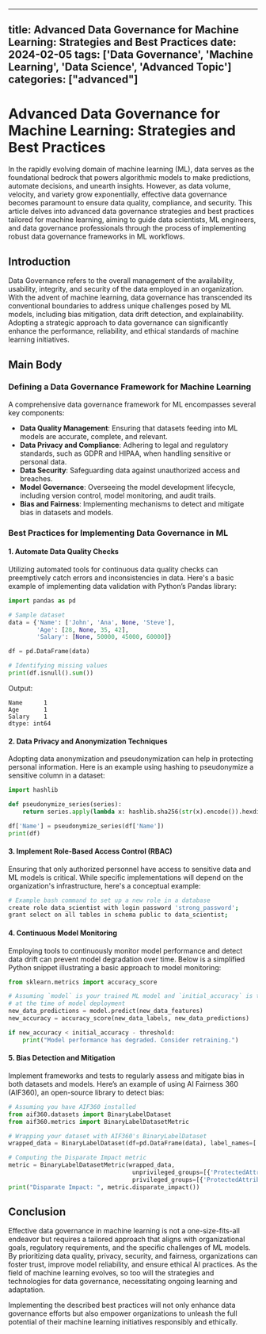 
---
title: Advanced Data Governance for Machine Learning: Strategies and Best Practices
date: 2024-02-05
tags: ['Data Governance', 'Machine Learning', 'Data Science', 'Advanced Topic']
categories: ["advanced"]
---


# Advanced Data Governance for Machine Learning: Strategies and Best Practices

In the rapidly evolving domain of machine learning (ML), data serves as the foundational bedrock that powers algorithmic models to make predictions, automate decisions, and unearth insights. However, as data volume, velocity, and variety grow exponentially, effective data governance becomes paramount to ensure data quality, compliance, and security. This article delves into advanced data governance strategies and best practices tailored for machine learning, aiming to guide data scientists, ML engineers, and data governance professionals through the process of implementing robust data governance frameworks in ML workflows.

## Introduction

Data Governance refers to the overall management of the availability, usability, integrity, and security of the data employed in an organization. With the advent of machine learning, data governance has transcended its conventional boundaries to address unique challenges posed by ML models, including bias mitigation, data drift detection, and explainability. Adopting a strategic approach to data governance can significantly enhance the performance, reliability, and ethical standards of machine learning initiatives.

## Main Body

### Defining a Data Governance Framework for Machine Learning

A comprehensive data governance framework for ML encompasses several key components:

- **Data Quality Management**: Ensuring that datasets feeding into ML models are accurate, complete, and relevant.
- **Data Privacy and Compliance**: Adhering to legal and regulatory standards, such as GDPR and HIPAA, when handling sensitive or personal data.
- **Data Security**: Safeguarding data against unauthorized access and breaches.
- **Model Governance**: Overseeing the model development lifecycle, including version control, model monitoring, and audit trails.
- **Bias and Fairness**: Implementing mechanisms to detect and mitigate bias in datasets and models.

### Best Practices for Implementing Data Governance in ML

#### 1. Automate Data Quality Checks

Utilizing automated tools for continuous data quality checks can preemptively catch errors and inconsistencies in data. Here's a basic example of implementing data validation with Python’s Pandas library:

```python
import pandas as pd

# Sample dataset
data = {'Name': ['John', 'Ana', None, 'Steve'],
        'Age': [28, None, 35, 42],
        'Salary': [None, 50000, 45000, 60000]}

df = pd.DataFrame(data)

# Identifying missing values
print(df.isnull().sum())
```

Output:

```
Name      1
Age       1
Salary    1
dtype: int64
```

#### 2. Data Privacy and Anonymization Techniques

Adopting data anonymization and pseudonymization can help in protecting personal information. Here is an example using hashing to pseudonymize a sensitive column in a dataset:

```python
import hashlib

def pseudonymize_series(series):
    return series.apply(lambda x: hashlib.sha256(str(x).encode()).hexdigest())

df['Name'] = pseudonymize_series(df['Name'])
print(df)
```

#### 3. Implement Role-Based Access Control (RBAC)

Ensuring that only authorized personnel have access to sensitive data and ML models is critical. While specific implementations will depend on the organization's infrastructure, here's a conceptual example:

```bash
# Example bash command to set up a new role in a database
create role data_scientist with login password 'strong_password';
grant select on all tables in schema public to data_scientist;
```

#### 4. Continuous Model Monitoring

Employing tools to continuously monitor model performance and detect data drift can prevent model degradation over time. Below is a simplified Python snippet illustrating a basic approach to model monitoring:

```python
from sklearn.metrics import accuracy_score

# Assuming `model` is your trained ML model and `initial_accuracy` is the accuracy
# at the time of model deployment
new_data_predictions = model.predict(new_data_features)
new_accuracy = accuracy_score(new_data_labels, new_data_predictions)

if new_accuracy < initial_accuracy - threshold:
    print("Model performance has degraded. Consider retraining.")
```

#### 5. Bias Detection and Mitigation

Implement frameworks and tests to regularly assess and mitigate bias in both datasets and models. Here’s an example of using AI Fairness 360 (AIF360), an open-source library to detect bias:

```python
# Assuming you have AIF360 installed
from aif360.datasets import BinaryLabelDataset
from aif360.metrics import BinaryLabelDatasetMetric

# Wrapping your dataset with AIF360's BinaryLabelDataset
wrapped_data = BinaryLabelDataset(df=pd.DataFrame(data), label_names=['Label'], protected_attribute_names=['ProtectedAttribute'])

# Computing the Disparate Impact metric
metric = BinaryLabelDatasetMetric(wrapped_data, 
                                   unprivileged_groups=[{'ProtectedAttribute': 0}],
                                   privileged_groups=[{'ProtectedAttribute': 1}])
print("Disparate Impact: ", metric.disparate_impact())
```

## Conclusion

Effective data governance in machine learning is not a one-size-fits-all endeavor but requires a tailored approach that aligns with organizational goals, regulatory requirements, and the specific challenges of ML models. By prioritizing data quality, privacy, security, and fairness, organizations can foster trust, improve model reliability, and ensure ethical AI practices. As the field of machine learning evolves, so too will the strategies and technologies for data governance, necessitating ongoing learning and adaptation.

Implementing the described best practices will not only enhance data governance efforts but also empower organizations to unleash the full potential of their machine learning initiatives responsibly and ethically.